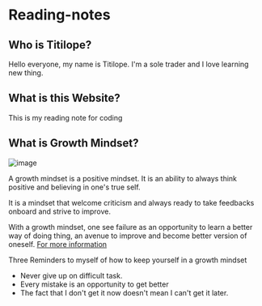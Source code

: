 # Reading-notes
## Who is Titilope? 
Hello everyone, my name is Titilope.
I'm a sole trader and I love learning new thing.

## What is this Website?
This is my reading note for coding

## What is Growth Mindset?
![image](https://user-images.githubusercontent.com/122635175/212670421-46b798eb-04c8-4f8b-b7e0-7db20de051d1.png)

A growth mindset is a positive mindset. It is an ability to always think positive and believing in one's true self.

It is a mindset that welcome criticism and always ready to take feedbacks onboard and strive to improve.

With a growth mindset, one see failure as an opportunity to learn a better way of doing thing, an avenue to improve and become better version of oneself.
[For more information](docs/Readmore.md)

Three Reminders to myself of how to keep yourself in a growth mindset
- Never give up on difficult task.
- Every mistake is an opportunity to get better
- The fact that I don't get it now doesn't mean I can't get it later.


